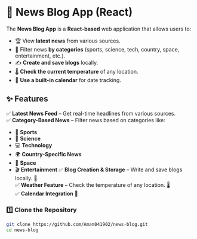 # 📰 News Blog App (React)

The **News Blog App** is a **React-based** web application that allows users to:
- 🏆 View **latest news** from various sources.
- 🎯 Filter news **by categories** (sports, science, tech, country, space, entertainment, etc.).
- ✍️ **Create and save blogs** locally.
- 🌡 **Check the current temperature** of any location.
- 📅 **Use a built-in calendar** for date tracking.



## ✨ Features  

✅ **Latest News Feed** – Get real-time headlines from various sources.  
✅ **Category-Based News** – Filter news based on categories like:
   - 🏀 **Sports**
   - 🔬 **Science**
   - 💻 **Technology**
   - 🌍 **Country-Specific News**
   - 🚀 **Space**
   - 🎬 **Entertainment**
✅ **Blog Creation & Storage** – Write and save blogs locally. 📝  
✅ **Weather Feature** – Check the temperature of any location. 🌡️  
✅ **Calendar Integration 📅**    




### 1️⃣ Clone the Repository  
```bash
git clone https://github.com/Aman041902/news-blog.git
cd news-blog
